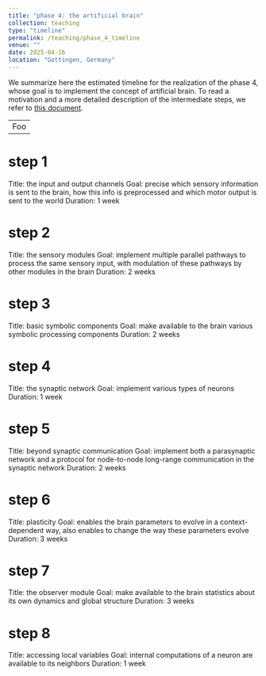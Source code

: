 ```yaml
---
title: "phase 4: the artificial brain"
collection: teaching
type: "timeline"
permalink: /teaching/phase_4_timeline
venue: ""
date: 2025-04-16
location: "Gottingen, Germany"
---
```


We summarize here the estimated timeline for the realization of the phase 4, whose goal is to implement the concept of artificial brain.
To read a motivation and a more detailed description of the intermediate steps, we refer to [this document](/phase_4).

<table>
	<tr>
		<td>Foo</td>
	</tr>
</table>


# step 1
Title: the input and output channels
Goal: precise which sensory information is sent to the brain, how this info is preprocessed and which motor output is sent to the world
Duration: 1 week

# step 2
Title: the sensory modules
Goal: implement multiple parallel pathways to process the same sensory input, with modulation of these pathways by other modules in the brain
Duration: 2 weeks

# step 3
Title: basic symbolic components
Goal: make available to the brain various symbolic processing components
Duration: 2 weeks

# step 4
Title: the synaptic network
Goal: implement various types of neurons
Duration: 1 week

# step 5
Title: beyond synaptic communication
Goal: implement both a parasynaptic network and a protocol for node-to-node long-range communication in the synaptic network
Duration: 2 weeks

# step 6
Title: plasticity
Goal: enables the brain parameters to evolve in a context-dependent way, also enables to change the way these parameters evolve
Duration: 3 weeks

# step 7
Title: the observer module
Goal: make available to the brain statistics about its own dynamics and global structure
Duration: 3 weeks

# step 8
Title: accessing local variables
Goal: internal computations of a neuron are available to its neighbors
Duration: 1 week
